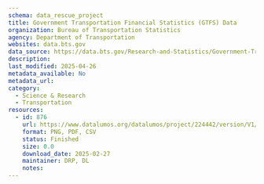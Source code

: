 ```yaml
---
schema: data_rescue_project 
title: Government Transportation Financial Statistics (GTFS) Data
organization: Bureau of Transportation Statistics
agency: Department of Transportation
websites: data.bts.gov
data_source: https://data.bts.gov/Research-and-Statistics/Government-Transportation-Financial-Statistics-GTF/nu8j-7gmn/about_data
description: 
last_modified: 2025-04-26
metadata_available: No
metadata_url: 
category:
  - Science & Research 
  - Transportation 
resources:
  - id: 876
    url: https://www.datalumos.org/datalumos/project/224442/version/V1/view
    format: PNG, PDF, CSV
    status: Finished
    size: 0.0
    download_date: 2025-02-27
    maintainer: DRP, DL
    notes: 
---
```


